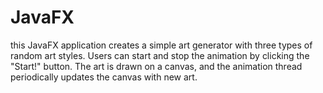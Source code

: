 # JavaFX
 this JavaFX application creates a simple art generator with three types of random art styles. Users can start and stop the animation by clicking the "Start!" button. The art is drawn on a canvas, and the animation thread periodically updates the canvas with new art.




